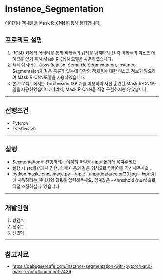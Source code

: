 # Instance_Segmentation
이미지내 객체들을 Mask R-CNN을 통해 탐지합니다.
## 프로젝트 설명
1. RGBD 카메라 데이터를 통해 객체들의 위치를 탐지하기 전 각 객체들의 마스크 데이터를 얻기 위해 Mask R-CNN 모델을 사용하였습니다.
2. 객체 탐지에는 Classification, Semantic Segmentation, Instance Segmentaion과 같은 종류가 있는데 각각의 객체들에 대한 마스크 정보가 필요하여 Mask R-CNN모델을 사용하였습니다.
3. 본 프로젝트에서는 Torchvision 패키지를 이용하여 사전 훈련된 Mask R-CNN모델을 사용하였습니다. 따라서, Mask R-CNN을 직접 구현하지는 않았습니다.
---
## 선행조건
- Pytorch
- Torchvision
---
## 실행
- Segmentation을 진행하려는 이미지 파일을 input 폴더에 넣어주세요.
- 실행 시 src폴더에서 진행, 이때 다음과 같은 형식으로 명령어를 작성해주세요.
-  python mask_rcnn_image.py  --input ../input/data/color/20.jpg  --input뒤에 사용하려는 이미지의 경로를 입력해주세요. 임계값은 --threshold {num}으로 직접 조정하실 수 있습니다.

---
## 개발인원
1. 방건호
2. 정주호
3. 선민혁
---
## 참고자료
- https://debuggercafe.com/instance-segmentation-with-pytorch-and-mask-r-cnn/#comment-2436
